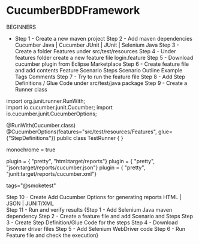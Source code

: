# CucumberBDDFramework
BEGINNERS
* Step 1 - Create a new maven project
Step 2 - Add maven dependencies
  Cucumber Java | Cucumber JUnit | JUnit | Selenium Java
Step 3 - Create a folder Features under src/test/resources
Step 4 - Under features folder create a new feature file login.feature
Step 5 - Download cucumber plugin from Eclipse Marketplace
Step 6 - Create feature file and add contents
Feature
Scenario
Steps
Scenario Outline
Example
Tags
Comments
Step 7 - Try to run the feature file
Step 8 - Add Step Definitions / Glue Code under src/test/java package
Step 9 - Create a Runner class

import org.junit.runner.RunWith;   
import io.cucumber.junit.Cucumber;
import io.cucumber.junit.CucumberOptions;  

@RunWith(Cucumber.class) 
@CucumberOptions(features="src/test/resources/Features",
glue={"StepDefinitions"})
public class TestRunner {
}

monochrome = true

plugin = { "pretty", "html:target/reports"}
plugin = { "pretty", "json:target/reports/cucumber.json"}
plugin = { "pretty",  "junit:target/reports/cucumber.xml"}

tags="@smoketest"

Step 10 - Create Add Cucumber Options for generating reports
   HTML | JSON | JUNIT/XML   
Step 11 - Run and verify results
{Step 1 - Add Selenium Java maven dependency
Step 2 - Create a feature file and add Scenario and Steps
Step 3 - Create Step Definition/Glue Code for the steps
Step 4 - Download browser driver files 
Step 5 - Add Selenium WebDriver code
Step 6 - Run Feature file and check the execution}
